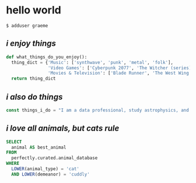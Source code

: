 # hello world

```
$ adduser graeme
```
## *i enjoy things*

```py
def what_things_do_you_enjoy():
  thing_dict = {'Music': ['synthwave', 'punk', 'metal', 'folk'],
                'Video Games': ['Cyberpunk 2077', 'The Witcher (series)', "Baldur's Gate 3"],
                'Movies & Television': ['Blade Runner', 'The West Wing', 'Parks and Recreation']}
  return thing_dict
```

## *i also do things*
```js
const things_i_do = "I am a data professional, study astrophysics, and probably drink too much coffee."
```

## *i love all animals, but cats rule*
```sql
SELECT
  animal AS best_animal
FROM
  perfectly.curated.animal_database
WHERE
  LOWER(animal_type) = 'cat'
  AND LOWER(demeanor) = 'cuddly'
```
